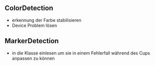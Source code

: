 ## ColorDetection

- erkennung der Farbe stabilisieren  
- Device Problem lösen

## MarkerDetection

- in die Klasse einlesen um sie in einem Fehlerfall während des Cups anpassen zu können